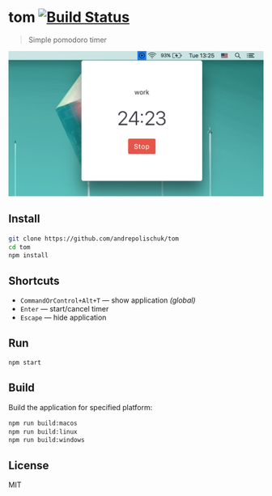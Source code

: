 # tom [![Build Status][travis-image]][travis-url]

> Simple pomodoro timer

![](media/screenshot.png)

## Install

```sh
git clone https://github.com/andrepolischuk/tom
cd tom
npm install
```

## Shortcuts

* `CommandOrControl+Alt+T` — show application *(global)*
* `Enter` — start/cancel timer
* `Escape` — hide application

## Run

```sh
npm start
```

## Build

Build the application for specified platform:

```sh
npm run build:macos
npm run build:linux
npm run build:windows
```

## License

MIT

[travis-url]: https://travis-ci.org/andrepolischuk/tom
[travis-image]: https://travis-ci.org/andrepolischuk/tom.svg?branch=master
